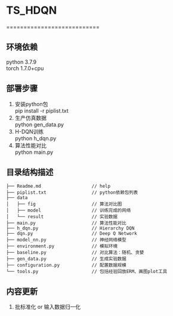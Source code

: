 # TS_HDQN

===========================

## 环境依赖
python  3.7.9\
torch   1.7.0+cpu


## 部署步骤
1. 安装python包\
    pip install -r piplist.txt
3. 生产仿真数据\
    python gen_data.py
3. H-DQN训练\
    python h_dqn.py
4. 算法性能对比\
    python main.py


## 目录结构描述

```
├── Readme.md                   // help
├── piplist.txt                 // python依赖包列表
├── data                        
│   ├── fig                     // 算法对比图    
│   ├── model                   // 训练完成的网络
│   └── result                  // 实验数据
├── main.py                     // 算法性能对比           
├── h_dqn.py                    // Hierarchy DQN
├── dqn.py                      // Deep Q Network
├── model_nn.py                 // 神经网络模型
├── environment.py              // 模拟环境
├── baseline.py                 // 对比算法：随机、贪婪
├── gen_data.py                 // 生成实验数据
├── configuration.py            // 配置数据规模
└── tools.py                    // 包括经验回放ERM、画图plot工具
```

## 内容更新
1. 批标准化 or 输入数据归一化

